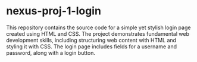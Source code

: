 # nexus-proj-1-login
This repository contains the source code for a simple yet stylish login page created using HTML and CSS. The project demonstrates fundamental web development skills, including structuring web content with HTML and styling it with CSS. The login page includes fields for a username and password, along with a login button.
